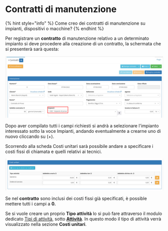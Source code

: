 # Contratti di manutenzione

{% hint style="info" %}
Come creo dei contratti di manutenzione su impianti, dispositivi o macchine?
{% endhint %}

Per registrare un **contratto** di manutenzione relativo a un determinato impianto si deve procedere alla creazione di un contratto, la schermata che si presenterà sarà questa:

![](<../.gitbook/assets/immagine (6) (1).png>)

Dopo aver compilato tutti i campi richiesti si andrà a selezionare l'impianto interessato sotto la voce Impianti, andando eventualmente a crearne uno di nuovo cliccando su (+).

Scorrendo alla scheda Costi unitari sarà possibile andare a specificare i costi fissi di chiamata e quelli relativi ai tecnici.

![](<../.gitbook/assets/immagine (69) (1).png>)

Se nel **contratto** sono inclusi dei costi fissi già specificati, è possible mettere tutti i campi a **0.**

Se si vuole creare un proprio **Tipo attività** lo si può fare attraverso il modulo dedicato [Tipi di attività](../modules/attivita/tipidiattivita/), sotto [**Attività**](../modules/attivita/). In questo modo il tipo di attività verrà visualizzato nella sezione **Costi unitari**.
